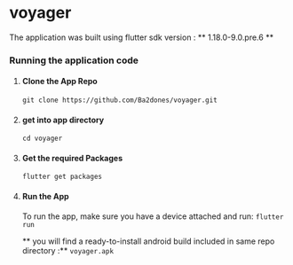 
# voyager
The application was built using flutter sdk version : ** 1.18.0-9.0.pre.6 **
### Running the application code

1. #### Clone the App Repo
    `git clone https://github.com/Ba2dones/voyager.git`

2. #### get into app directory
   ` cd voyager `

3. #### Get the required Packages
    `flutter get packages`

4. #### Run the App
   To run the app, make sure you have a device attached and run:
     `flutter run`

    ** you will find a ready-to-install android build included in same repo directory :**    `voyager.apk`
